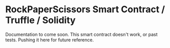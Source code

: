 # RockPaperScissors Smart Contract / Truffle / Solidity

Documentation to come soon. This smart contract doesn't work, or past tests. Pushing it here for future reference.
